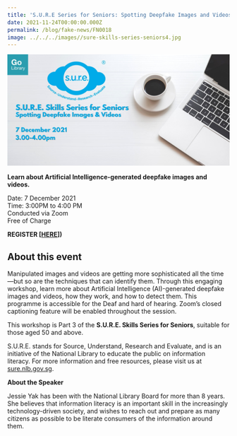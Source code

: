 ```yaml
---
title: 'S.U.R.E Series for Seniors: Spotting Deepfake Images and Videos'
date: 2021-11-24T00:00:00.000Z
permalink: /blog/fake-news/FN0018
image: ../../../images//sure-skills-series-seniors4.jpg
---
```


![](../../../images//sure-skills-series-seniors4.jpg)

**Learn about Artificial Intelligence-generated deepfake images and videos.**

Date: 7 December 2021 <br>Time: 3:00PM to 4:00 PM<br>Conducted via Zoom<br>Free of Charge

**REGISTER [[HERE](https://www.eventbrite.sg/e/sure-skills-series-for-seniors-spotting-deepfake-images-and-videos-tickets-174925586137?aff=ebdssbonlinesearch)])**

## About this event

Manipulated images and videos are getting more sophisticated all the time—but so are the techniques that can identify them. Through this engaging workshop, learn more about Artificial Intelligence (AI)-generated deepfake images and videos, how they work, and how to detect them. This programme is accessible for the Deaf and hard of hearing. Zoom’s closed captioning feature will be enabled throughout the session. 

This workshop is Part 3 of the **S.U.R.E. Skills Series for Seniors**, suitable for those aged 50 and above.

S.U.R.E. stands for Source, Understand, Research and Evaluate, and is an initiative of the National Library to educate the public on information literacy. For more information and free resources, please visit us at [sure.nlb.gov.sg](https://sure.nlb.gov.sg/).



**About the Speaker**

Jessie Yak has been with the National Library Board for more than 8 years. She believes that information literacy is an important skill in the increasingly technology-driven society, and wishes to reach out and prepare as many citizens as possible to be literate consumers of the information around them.